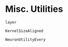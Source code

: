 # Misc. Utilities

```@docs
layer
```

```@docs
KernelSizeAligned
```

```@docs
NeuronUtilityEvery
```
